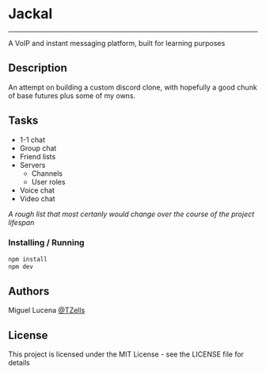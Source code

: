 # Jackal

---

A VoIP and instant messaging platform, built for learning purposes 

## Description

An attempt on building a custom discord clone, with hopefully a good chunk of base futures 
plus some of my owns.

## Tasks

- 1-1 chat
- Group chat
- Friend lists
- Servers
  - Channels 
  - User roles
- Voice chat
- Video chat

*A rough list that most certanly would change over the course of the project lifespan*

### Installing / Running

```bat
npm install
npm dev
```

## Authors

Miguel Lucena [@TZells](https://twitter.com/TZells)

## License

This project is licensed under the MIT License - see the LICENSE file for details